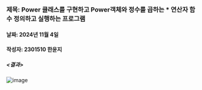 ### 제목: Power 클래스를 구현하고 Power객체와 정수를 곱하는 * 연산자 함수 정의하고 실행하는 프로그램
#### 날짜: 2024년 11월 4일
#### 작성자: 2301510 한윤지

##### <결과>
![image](https://github.com/user-attachments/assets/cf4c0bfe-afef-46c4-845a-4c1ffe15a6e2)
